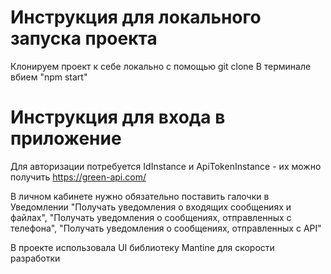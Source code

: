 # Инструкция для локального запуска проекта

Клонируем проект к себе локально с помощью git clone
В терминале вбием "npm start"

# Инструкция для входа в приложение

Для авторизации потребуется IdInstance и ApiTokenInstance - их можно получить https://green-api.com/

В личном кабинете нужно обязательно поставить галочки в Уведомлении 
"Получать уведомления о входящих сообщениях и файлах",
"Получать уведомления о сообщениях, отправленных с телефона",
"Получать уведомления о сообщениях, отправленных с API"


В проекте использовала UI библиотеку Mantine для скорости разработки
